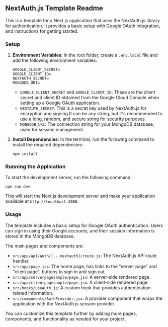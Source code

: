 ## NextAuth.js Template Readme

This is a template for a Next.js application that uses the NextAuth.js library for authentication. It provides a basic setup with Google OAuth integration, and instructions for getting started.

### Setup

1. **Environment Variables**: In the root folder, create a `.env.local` file and add the following environment variables:

   ```
   GOOGLE_CLIENT_SECRET=
   GOOGLE_CLIENT_ID=
   NEXTAUTH_SECRET=
   MONGODB_URI=
   ```

   - `GOOGLE_CLIENT_SECRET` and `GOOGLE_CLIENT_ID`: These are the client secret and client ID obtained from the Google Cloud Console when setting up a Google OAuth application.
   - `NEXTAUTH_SECRET`: This is a secret key used by NextAuth.js for encryption and signing.It can be any string, but it's recommended to use a long, random, and secure string for            security purposes.
   - `MONGODB_URI`: The connection string for your MongoDB database, used for session management.

2. **Install Dependencies**: In the terminal, run the following command to install the required dependencies:

   ```
   npm install
   ```

### Running the Application

To start the development server, run the following command:

```
npm run dev
```

This will start the Next.js development server and make your application available at `http://localhost:3000`.

### Usage

The template includes a basic setup for Google OAuth authentication. Users can sign in using their Google accounts, and their session information is stored in the MongoDB database.

The main pages and components are:

- `src/app/api/auth/[...nextauth]/route.js`: The NextAuth.js API route handler.
- `src/app/page.jsx`: The home page, has links to the "server page" and "client page", buttons to sign in and sign out
- `src/app/serverpagesample/page.jsx`: A server-side rendered page.
- `src/app/clientpagesample/page.jsx`: A client-side rendered page.
- `src/hooks/useAuth.js`: A custom hook that provides authentication-related information.
- `src/components/AuthProvider.jsx`: A provider component that wraps the application with the NextAuth.js session provider.

You can customize this template further by adding more pages, components, and functionality as needed for your project.



